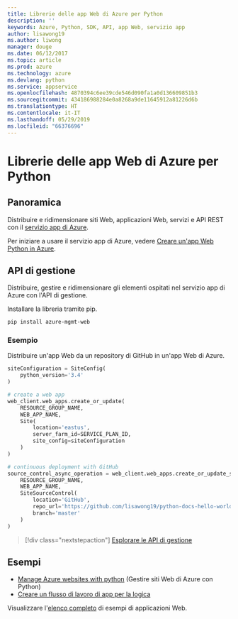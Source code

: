 ```yaml
---
title: Librerie delle app Web di Azure per Python
description: ''
keywords: Azure, Python, SDK, API, app Web, servizio app
author: lisawong19
ms.author: liwong
manager: douge
ms.date: 06/12/2017
ms.topic: article
ms.prod: azure
ms.technology: azure
ms.devlang: python
ms.service: appservice
ms.openlocfilehash: 4870394c6ee39cde546d090fa1a0d136609851b3
ms.sourcegitcommit: 434186988284e0a8268a9de11645912a81226d6b
ms.translationtype: HT
ms.contentlocale: it-IT
ms.lasthandoff: 05/29/2019
ms.locfileid: "66376696"
---
```

# <a name="azure-web-apps-libraries-for-python"></a>Librerie delle app Web di Azure per Python

## <a name="overview"></a>Panoramica

Distribuire e ridimensionare siti Web, applicazioni Web, servizi e API REST con il [servizio app di Azure](/azure/app-service).

Per iniziare a usare il servizio app di Azure, vedere [Creare un'app Web Python in Azure](/azure/app-service-web/app-service-web-get-started-python).

## <a name="management-api"></a>API di gestione

Distribuire, gestire e ridimensionare gli elementi ospitati nel servizio app di Azure con l'API di gestione.

Installare la libreria tramite pip.

```bash
pip install azure-mgmt-web
```

### <a name="example"></a>Esempio

Distribuire un'app Web da un repository di GitHub in un'app Web di Azure.

```python
siteConfiguration = SiteConfig(
    python_version='3.4'
)

# create a web app
web_client.web_apps.create_or_update(
    RESOURCE_GROUP_NAME,
    WEB_APP_NAME,
    Site(
        location='eastus',
        server_farm_id=SERVICE_PLAN_ID,
        site_config=siteConfiguration
    )
)

# continuous deployment with GitHub
source_control_async_operation = web_client.web_apps.create_or_update_source_control(
    RESOURCE_GROUP_NAME,
    WEB_APP_NAME,
    SiteSourceControl(
        location='GitHub',
        repo_url='https://github.com/lisawong19/python-docs-hello-world',
        branch='master'
    )
)
```

> [!div class="nextstepaction"]
> [Esplorare le API di gestione](/python/api/overview/azure/webapps/management)

## <a name="samples"></a>Esempi

* [Manage Azure websites with python][1] (Gestire siti Web di Azure con Python)
* [Creare un flusso di lavoro di app per la logica][2]

Visualizzare l'[elenco completo](https://azure.microsoft.com/resources/samples/?platform=python&term=web-app) di esempi di applicazioni Web.

[1]: https://azure.microsoft.com/resources/samples/app-service-web-python-manage
[2]: ../docs-ref-conceptual/python-sdk-azure-samples-logic-app-workflow.md
